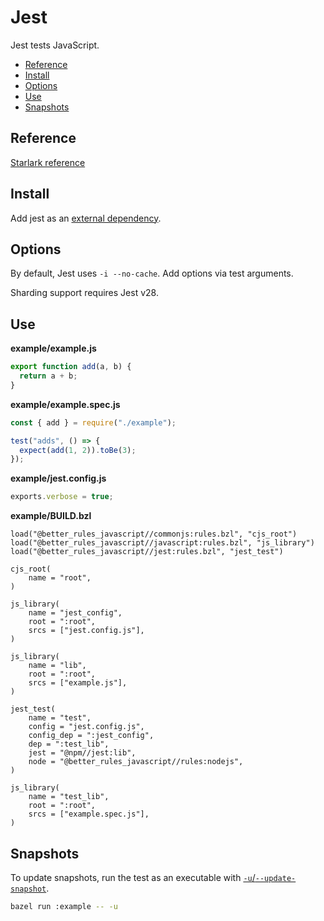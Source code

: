 # Jest

Jest tests JavaScript.

<!-- START doctoc generated TOC please keep comment here to allow auto update -->
<!-- DON'T EDIT THIS SECTION, INSTEAD RE-RUN doctoc TO UPDATE -->

- [Reference](#reference)
- [Install](#install)
- [Options](#options)
- [Use](#use)
- [Snapshots](#snapshots)

<!-- END doctoc generated TOC please keep comment here to allow auto update -->

## Reference

[Starlark reference](stardoc/jest.md)

## Install

Add jest as an [external dependency](#external_dependencies).

## Options

By default, Jest uses `-i --no-cache`. Add options via test arguments.

Sharding support requires Jest v28.

## Use

**example/example.js**

```js
export function add(a, b) {
  return a + b;
}
```

**example/example.spec.js**

```js
const { add } = require("./example");

test("adds", () => {
  expect(add(1, 2)).toBe(3);
});
```

**example/jest.config.js**

```js
exports.verbose = true;
```

**example/BUILD.bzl**

```bzl
load("@better_rules_javascript//commonjs:rules.bzl", "cjs_root")
load("@better_rules_javascript//javascript:rules.bzl", "js_library")
load("@better_rules_javascript//jest:rules.bzl", "jest_test")

cjs_root(
    name = "root",
)

js_library(
    name = "jest_config",
    root = ":root",
    srcs = ["jest.config.js"],
)

js_library(
    name = "lib",
    root = ":root",
    srcs = ["example.js"],
)

jest_test(
    name = "test",
    config = "jest.config.js",
    config_dep = ":jest_config",
    dep = ":test_lib",
    jest = "@npm//jest:lib",
    node = "@better_rules_javascript//rules:nodejs",
)

js_library(
    name = "test_lib",
    root = ":root",
    srcs = ["example.spec.js"],
)
```

## Snapshots

To update snapshots, run the test as an executable with
[`-u`/`--update-snapshot`](https://jestjs.io/docs/cli#--updatesnapshot).

```sh
bazel run :example -- -u
```
